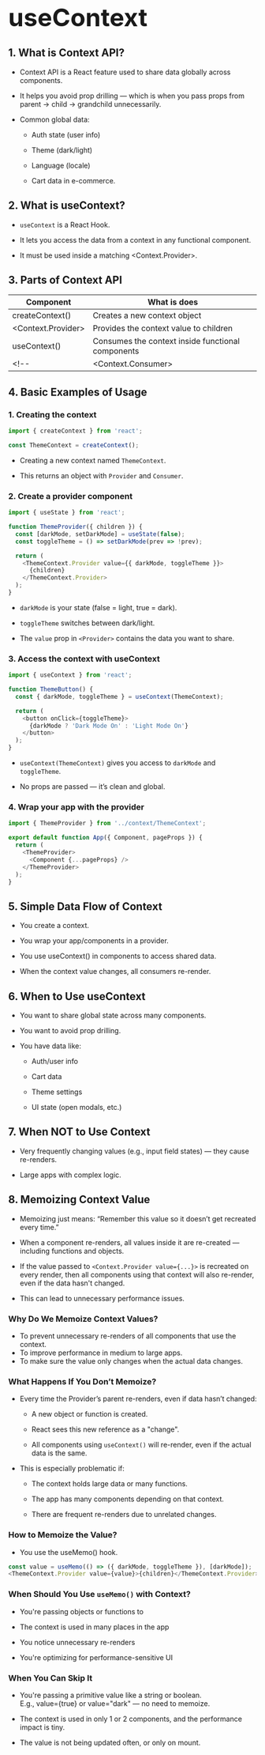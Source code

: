 <div style="font-size: 50px; font-weight:700">
  useContext
</div>

## __1. What is Context API?__

- Context API is a React feature used to share data globally across components.

- It helps you avoid prop drilling — which is when you pass props from parent → child → grandchild unnecessarily.

- Common global data:

    - Auth state (user info)

    - Theme (dark/light)

    - Language (locale)

    - Cart data in e-commerce.

## __2. What is useContext?__

- `useContext` is a React Hook.

- It lets you access the data from a context in any functional component.

- It must be used inside a matching <Context.Provider>.

## __3. Parts of Context API__

| Component                   | What is does                                      |
| --------------------------- | ------------------------------------------------- |
| createContext()             | Creates a new context object                      |
| <Context.Provider>          | Provides the context value to children            |
| useContext()                | Consumes the context inside functional components |
<!-- | <Context.Consumer>          | Used in class components                          | -->

## __4. Basic Examples of Usage__

### 1. Creating the context

```javascript
import { createContext } from 'react';

const ThemeContext = createContext();
```
- Creating a new context named `ThemeContext`.

- This returns an object with `Provider` and `Consumer`.


### 2. Create a provider component

```javascript
import { useState } from 'react';

function ThemeProvider({ children }) {
  const [darkMode, setDarkMode] = useState(false);
  const toggleTheme = () => setDarkMode(prev => !prev);

  return (
    <ThemeContext.Provider value={{ darkMode, toggleTheme }}>
      {children}
    </ThemeContext.Provider>
  );
}
```
- `darkMode` is your state (false = light, true = dark).

- `toggleTheme` switches between dark/light.

- The `value` prop in `<Provider>` contains the data you want to share.


### 3. Access the context with useContext

```javascript
import { useContext } from 'react';

function ThemeButton() {
  const { darkMode, toggleTheme } = useContext(ThemeContext);

  return (
    <button onClick={toggleTheme}>
      {darkMode ? 'Dark Mode On' : 'Light Mode On'}
    </button>
  );
}
```
- `useContext(ThemeContext)` gives you access to `darkMode` and `toggleTheme`.

- No props are passed — it’s clean and global.

### 4. Wrap your app with the provider

```javascript
import { ThemeProvider } from '../context/ThemeContext';

export default function App({ Component, pageProps }) {
  return (
    <ThemeProvider>
      <Component {...pageProps} />
    </ThemeProvider>
  );
}
```

## __5. Simple  Data Flow of Context__

- You create a context.

- You wrap your app/components in a provider.

- You use useContext() in components to access shared data.

- When the context value changes, all consumers re-render.

## __6. When to Use useContext__

- You want to share global state across many components.

- You want to avoid prop drilling.

- You have data like:

  - Auth/user info

  - Cart data

  - Theme settings

  - UI state (open modals, etc.)

## __7. When NOT to Use Context__

- Very frequently changing values (e.g., input field states) — they cause re-renders.

- Large apps with complex logic.


## __8. Memoizing Context Value__

- Memoizing just means: “Remember this value so it doesn’t get recreated every time.”

- When a component re-renders, all values inside it are re-created — including functions and objects.

- If the value passed to `<Context.Provider value={...}>` is recreated on every render, then all components using that context will also re-render, even if the data hasn't changed.

- This can lead to unnecessary performance issues.

###  Why Do We Memoize Context Values?
- To prevent unnecessary re-renders of all components that use the context.
- To improve performance in medium to large apps.
- To make sure the value only changes when the actual data changes.

### What Happens If You Don’t Memoize?

- Every time the Provider’s parent re-renders, even if data hasn’t changed:

  - A new object or function is created.

  - React sees this new reference as a "change".

  - All components using `useContext()` will re-render, even if the actual data is the same.

- This is especially problematic if:

  - The context holds large data or many functions.

  - The app has many components depending on that context.

  - There are frequent re-renders due to unrelated changes.


### How to Memoize the Value?

- You use the useMemo() hook.

```javascript
const value = useMemo(() => ({ darkMode, toggleTheme }), [darkMode]);
<ThemeContext.Provider value={value}>{children}</ThemeContext.Provider>
```

### When Should You Use `useMemo()` with Context?

- You're passing objects or functions to <Provider value={...}>

- The context is used in many places in the app

- You notice unnecessary re-renders

- You're optimizing for performance-sensitive UI

### When You Can Skip It

- You're passing a primitive value like a string or boolean.  
E.g., value={true} or value="dark" — no need to memoize.

- The context is used in only 1 or 2 components, and the performance impact is tiny.

- The value is not being updated often, or only on mount.
